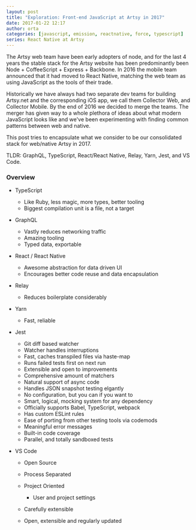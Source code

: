 ```yaml
---
layout: post
title: "Exploration: Front-end JavaScript at Artsy in 2017"
date: 2017-01-22 12:17
author: orta
categories: [javascript, emission, reactnative, force, typescript]
series: React Native at Artsy
---
```


The Artsy web team have been early adopters of node, and for the last 4 years the stable stack for the Artsy website has been predominantly been Node + CoffeeScript + Express + Backbone. In 2016 the mobile team announced that it had moved to React Native, matching the web team as using JavaScript as the tools of their trade.

Historically we have always had two separate dev teams for building Artsy.net and the corresponding iOS app, we call them Collector Web, and Collector Mobile. By the end of 2016 we decided to merge the teams. The merger has given way to a whole plethora of ideas about what modern JavaScript looks like and we've been experimenting with finding common patterns between web and native.

This post tries to encapsulate what we consider to be our consolidated stack for web/native Artsy in 2017. 

TLDR: GraphQL, TypeScript, React/React Native, Relay, Yarn, Jest, and VS Code.  

<!-- more -->

### Overview

* TypeScript
  - Like Ruby, less magic, more types, better tooling
  - Biggest compilation unit is a file, not a target

* GraphQL
  - Vastly reduces networking traffic
  - Amazing tooling
  - Typed data, exportable 

* React / React Native
  - Awesome abstraction for data driven UI
  - Encourages better code reuse and data encapsulation

* Relay
  - Reduces boilerplate considerably

* Yarn
  - Fast, reliable

* Jest
  - Git diff based watcher
  - Watcher handles interruptions
  - Fast, caches transpiled files via haste-map
  - Runs failed tests first on next run
  - Extensible and open to improvements 
  - Comprehensive amount of matchers
  - Natural support of async code
  - Handles JSON snapshot testing elgantly
  - No configuration, but you can if you want to
  - Smart, logical, mocking system for any dependency
  - Officially supports Babel, TypeScript, webpack
  - Has custom ESLint rules
  - Ease of porting from other testing tools via codemods
  - Meaningful error messages
  - Built-in code coverage
  - Parallel, and totally sandboxed tests


* VS Code
  - Open Source
  - Process Separated
  - Project Oriented
    - User and project settings
  - Carefully extensible

  - Open, extensible and regularly updated
